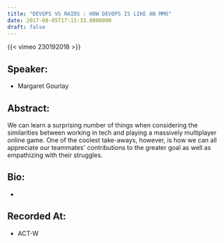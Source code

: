 ```yaml
---
title: "DEVOPS VS RAIDS : HOW DEVOPS IS LIKE AN MMO"
date: 2017-08-05T17:15:33.0000000
draft: false
---
```


{{< vimeo 230192018 >}}

## Speaker:

 - Margaret Gourlay

## Abstract:

<p>We can learn a surprising number of things when considering the similarities between working in tech and playing a massively multiplayer online game. One of the coolest take-aways, however, is how we can all appreciate our teammates' contributions to the greater goal as well as empathizing with their struggles.</p>

## Bio:

 - 

## Recorded At:

 - ACT-W

